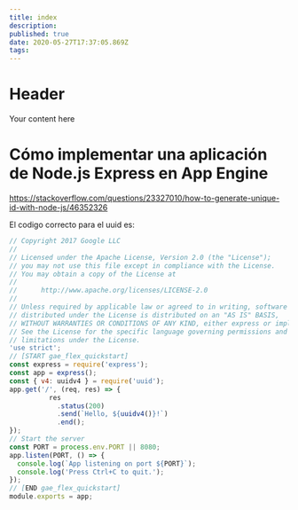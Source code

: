 ```yaml
---
title: index
description: 
published: true
date: 2020-05-27T17:37:05.869Z
tags: 
---
```


# Header
Your content here


# Cómo implementar una aplicación de Node.js Express en App Engine

https://stackoverflow.com/questions/23327010/how-to-generate-unique-id-with-node-js/46352326

El codigo correcto para el uuid es:

```js
// Copyright 2017 Google LLC
//
// Licensed under the Apache License, Version 2.0 (the "License");
// you may not use this file except in compliance with the License.
// You may obtain a copy of the License at
//
//      http://www.apache.org/licenses/LICENSE-2.0
//
// Unless required by applicable law or agreed to in writing, software
// distributed under the License is distributed on an "AS IS" BASIS,
// WITHOUT WARRANTIES OR CONDITIONS OF ANY KIND, either express or implied.
// See the License for the specific language governing permissions and
// limitations under the License.
'use strict';
// [START gae_flex_quickstart]
const express = require('express');
const app = express();
const { v4: uuidv4 } = require('uuid');
app.get('/', (req, res) => {
          res
            .status(200)
            .send(`Hello, ${uuidv4()}!`)
            .end();
});
// Start the server
const PORT = process.env.PORT || 8080;
app.listen(PORT, () => {
  console.log(`App listening on port ${PORT}`);
  console.log('Press Ctrl+C to quit.');
});
// [END gae_flex_quickstart]
module.exports = app;
```


